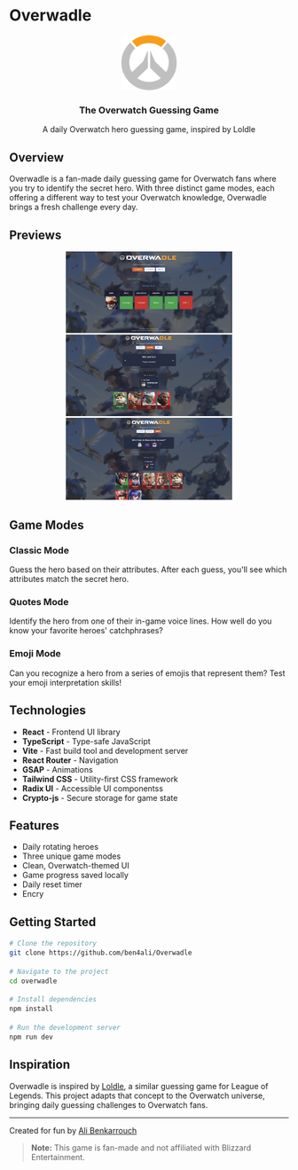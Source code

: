 # Overwadle

<div align="center">
  <img src="./src/assets/images/overwatch-logo-white.png" alt="Overwadle Logo" width="100"/>
  <h3>The Overwatch Guessing Game</h3>
  <p>A daily Overwatch hero guessing game, inspired by Loldle</p>
</div>

## Overview

Overwadle is a fan-made daily guessing game for Overwatch fans where you try to identify the secret hero. With three distinct game modes, each offering a different way to test your Overwatch knowledge, Overwadle brings a fresh challenge every day.

## Previews

<div align="center">
  <img src="./previews/preview1.png" alt="Classic Mode" width="300"/>
  <img src="./previews/preview2.png" alt="Emoji Mode" width="300"/>
  <img src="./previews/preview3.png" alt="Quotes Mode" width="300"/>
</div>

## Game Modes

### Classic Mode
Guess the hero based on their attributes. After each guess, you'll see which attributes match the secret hero.

### Quotes Mode
Identify the hero from one of their in-game voice lines. How well do you know your favorite heroes' catchphrases?

### Emoji Mode
Can you recognize a hero from a series of emojis that represent them? Test your emoji interpretation skills!

## Technologies

- **React** - Frontend UI library
- **TypeScript** - Type-safe JavaScript
- **Vite** - Fast build tool and development server
- **React Router** - Navigation
- **GSAP** - Animations
- **Tailwind CSS** - Utility-first CSS framework
- **Radix UI** - Accessible UI componentss
- **Crypto-js** - Secure storage for game state

## Features

- Daily rotating heroes
- Three unique game modes
- Clean, Overwatch-themed UI
- Game progress saved locally
- Daily reset timer
- Encry

## Getting Started

```bash
# Clone the repository
git clone https://github.com/ben4ali/Overwadle

# Navigate to the project
cd overwadle

# Install dependencies
npm install

# Run the development server
npm run dev
```

## Inspiration

Overwadle is inspired by [Loldle](https://loldle.net/), a similar guessing game for League of Legends. This project adapts that concept to the Overwatch universe, bringing daily guessing challenges to Overwatch fans.

---

Created for fun by [Ali Benkarrouch](https://github.com/ben4ali)

> **Note:** This game is fan-made and not affiliated with Blizzard Entertainment.
